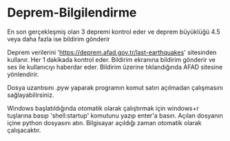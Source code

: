 # Deprem-Bilgilendirme
En son gerçekleşmiş olan 3 depremi kontrol eder ve deprem büyüklüğü 4.5 veya daha fazla ise bildirim gönderir

Deprem verilerini 'https://deprem.afad.gov.tr/last-earthquakes' sitesinden kullanır. Her 1 dakikada kontrol eder. Bildirim ekranına bildirim gönderir ve ses ile kullanıcıyı haberdar eder. Bildirim üzerine tıklandığında AFAD sitesine yönlendirir.

Dosya uzantısını .pyw yaparak programın komut satırı açılmadan çalışmasını sağlayabilirsiniz.

Windows başlatıldığında otomatik olarak çalıştırmak için windows+r tuşlarına basıp 'shell:startup' komutunu yazıp enter'a basın. Açılan dosyanın içine python dosyasını atın. Bilgisayar açıldığı zaman otomatik olarak çalışacaktır.
